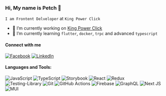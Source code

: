 ### Hi, My name is Petch 👋
`I am Frontent Delveloper` at `King Power Click`


- 🔭 I’m currently working on [King Power Click
](https://kingpowerclick.com)
- 🌱 I’m currently learning `flutter`, `docker`, `trpc` and advanced `typescript`


#### Connect with me
[![Facebook](https://img.shields.io/badge/Facebook-%231877F2.svg?style=for-plastic&logo=Facebook&logoColor=white)](https://www.facebook.com/weerachai.plodkaew)
[![LinkedIn](https://img.shields.io/badge/linkedin-%230077B5.svg?style=for-plastic&logo=linkedin&logoColor=white)](https://www.linkedin.com/in/weerachai-plodkaew-68bb29203/)


#### Languages and Tools:
![JavaScript](https://img.shields.io/badge/javascript-%23323330.svg?style=for-plastic&logo=javascript&logoColor=%23F7DF1E)
![TypeScript](https://img.shields.io/badge/typescript-%23007ACC.svg?style=for-plastic&logo=typescript&logoColor=white)
![Storybook](https://img.shields.io/badge/-Storybook-FF4785?style=for-plastic&logo=storybook&logoColor=white)
![React](https://img.shields.io/badge/react-%2320232a.svg?style=for-plastic&logo=react&logoColor=%2361DAFB)
![Redux](https://img.shields.io/badge/redux-%23593d88.svg?style=for-plastic&logo=redux&logoColor=white)
![Testing-Library](https://img.shields.io/badge/-TestingLibrary-%23E33332?style=for-plastic&logo=testing-library&logoColor=white)
![Git](https://img.shields.io/badge/git-%23F05033.svg?style=for-plastic&logo=git&logoColor=white)
![GitHub Actions](https://img.shields.io/badge/github%20actions-%232671E5.svg?style=for-plastic&logo=githubactions&logoColor=white)
![Firebase](https://img.shields.io/badge/Firebase-039BE5?style=for-plastic&logo=Firebase&logoColor=white)
![GraphQL](https://img.shields.io/badge/-GraphQL-E10098?style=plastic&logo=graphql&logoColor=white)
![Next JS](https://img.shields.io/badge/Next-black?style=for-plastic&logo=next.js&logoColor=white)
![MUI](https://img.shields.io/badge/MUI-%230081CB.svg?style=for-plastic&logo=mui&logoColor=white)